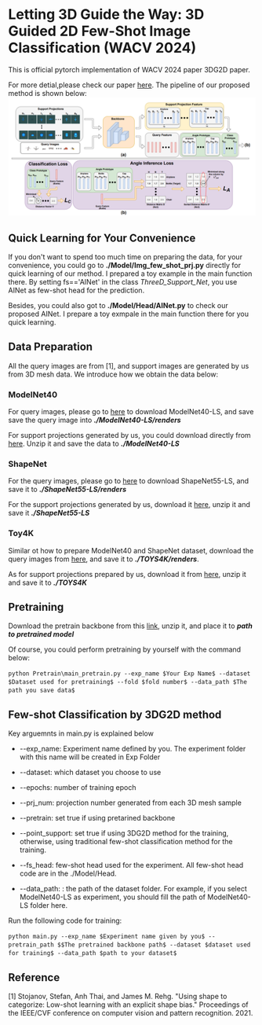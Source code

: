 # Letting 3D Guide the Way: 3D Guided 2D Few-Shot Image Classification (WACV 2024)
This is official pytorch implementation of WACV 2024 paper 3DG2D paper. 

For more detial,please check our paper [here](https://openaccess.thecvf.com/content/WACV2024/papers/Chen_Letting_3D_Guide_the_Way_3D_Guided_2D_Few-Shot_Image_WACV_2024_paper.pdf). The pipeline of our proposed method is shown below: ![avatar](Img\flow.PNG)

## Quick Learning for Your Convenience
If you don't want to spend too much time on preparing the data, for your convenience, you could go to **./Model/Img_few_shot_prj.py** directly for quick learning of our method. I prepared a toy example in the main function there. By setting fs=='AINet' in the class *ThreeD_Support_Net*, you use AINet as few-shot head for the prediction. 

Besides, you could also got to **./Model/Head/AINet.py** to check our proposed AINet. I prepare a toy exmpale in the main function there for you quick learning.

## Data Preparation
All the query images are from [1], and support images are generated by us from 3D mesh data. We introduce how we obtain the data below:

### ModelNet40
For query images, please go to [here](https://github.com/rehg-lab/lowshot-shapebias) to download ModelNet40-LS, and save save the query image into ***./ModelNet40-LS/renders***

For support projections generated by us, you could download directly from [here](https://drive.google.com/file/d/1U6VLcY-kEhQhkWI3fkA-ObJOlC88Ytfa/view?usp=share_link). Unzip it and save the data to ***./ModelNet40-LS*** 

### ShapeNet
For the query images, please go to [here](https://github.com/rehg-lab/lowshot-shapebias) to download ShapeNet55-LS, and save it to ***./ShapeNet55-LS/renders***

For the support projections generated by us, download it [here](https://drive.google.com/file/d/14LChsEJX4hJYx-lo9nlpMg45pfoo_zUD/view?usp=share_link), unzip it and save it ***./ShapeNet55-LS***

### Toy4K 
Similar ot how to prepare ModelNet40 and ShapeNet dataset, download the query images from [here](https://github.com/rehg-lab/lowshot-shapebias), and save it to ***./TOYS4K/renders***.

As for support projections prepared by us, download it from [here](https://drive.google.com/file/d/15FACStHmzJ8Q-DhBk4GSAtiaoUfvWCwM/view?usp=share_link), unzip it and save it to ***./TOYS4K***


## Pretraining
Download the pretrain backbone from this [link](https://drive.google.com/file/d/1JsCcquiOFdGzOpNtQ5FQdY1pQZN7IrYy/view?usp=share_link), unzip it, and place it to ***path to pretrained model***

Of course, you could perform pretraining by yourself with the command below:

```python Pretrain\main_pretrain.py --exp_name $Your Exp Name$ --dataset $Dataset used for pretraining$ --fold $fold number$ --data_path $The path you save data$```


## Few-shot Classification by 3DG2D method

Key arguemnts in main.py is explained below
* --exp_name: Experiment name defined by you. The experiment folder with this name will be created in Exp Folder

* --dataset: which dataset you choose to use

* --epochs: number of training epoch

* --prj_num: projection number generated from each 3D mesh sample

* --pretrain: set true if using pretarined backbone

* --point_support: set true if using 3DG2D method for the training, otherwise, using traditional few-shot classification method for the training.

* --fs_head: few-shot head used for the experiment. All few-shot head code are in the ./Model/Head.

* --data_path: : the path of the dataset folder. For example, if you select ModelNet40-LS as experiment, you should fill the path of ModelNet40-LS folder here.

Run the following code for training:

```python main.py --exp_name $Experiment name given by you$ --pretrain_path $$The pretrained backbone path$ --dataset $dataset used for training$ --data_path $path to your dataset$```

## Reference 
[1] Stojanov, Stefan, Anh Thai, and James M. Rehg. "Using shape to categorize: Low-shot learning with an explicit shape bias." Proceedings of the IEEE/CVF conference on computer vision and pattern recognition. 2021.